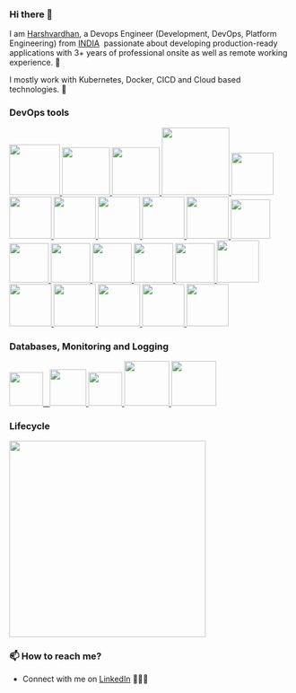 ### Hi there 👋

<!--
**harshvardhanatwork/harshvardhanatwork** is a ✨ _special_ ✨ repository because its `README.md` (this file) appears on your GitHub profile.
-->

I am [Harshvardhan](https://in.linkedin.com/in/harshvardhansinghchouhan), a Devops Engineer (Development, DevOps, Platform Engineering) from [INDIA](https://en.wikipedia.org/wiki/India)&nbsp; passionate about developing production-ready applications with 3+ years of professional onsite as well as remote working experience. 🎯

I mostly work with Kubernetes, Docker, CICD and Cloud based technologies. 🚀

### DevOps tools
<p float="left">
  <a href="https://python.org/" target="_blank" >
    <img src="https://media1.giphy.com/media/KAq5w47R9rmTuvWOWa/giphy.gif"  height="90" />
  </a>
    
  <a href="https://www.docker.com/" target="_blank" >
    <img src="https://raw.githubusercontent.com/itsksaurabh/itsksaurabh/master/assets/docker.gif"  height="85" /> 
  </a>
  
  <a href="https://kubernetes.io/" target="_blank" >
    <img src="https://raw.githubusercontent.com/itsksaurabh/itsksaurabh/master/assets/k8s.gif"  height="85" />
  </a>

  <a href="https://www.terraform.io/" target="_blank" >
    <img src="https://raw.githubusercontent.com/itsksaurabh/itsksaurabh/master/assets/terraform.gif" width="120" />
  </a>
  
  <a href="https://helm.sh/" target="_blank" >
    <img src="https://raw.githubusercontent.com/itsksaurabh/itsksaurabh/master/assets/helm.gif"  height="75" />
  </a>

  <a href="https://www.sonarsource.com/products/sonarqube/" target="_blank" >
    <img src="https://bansircloud.com/wp-content/uploads/2021/02/SONARqUBE.png"  height="75" /> 
  </a>
  
  <a href="https://docs.gitlab.com/ee/ci/" target="_blank" >
    <img src="https://raw.githubusercontent.com/itsksaurabh/itsksaurabh/master/assets/cicd.gif"  height="75" />
  </a>
  <a href="https://grpc.io/" target="_blank" >
    <img src="https://raw.githubusercontent.com/itsksaurabh/itsksaurabh/master/assets/grpc.gif"  height="75" />
  </a>
  <a href="https://redis.io/" target="_blank" >
    <img src="https://plugins.club/wp-content/uploads/2023/05/output-onlinegiftools.gif" height="75" />
  </a>
  <a href="https://www.redhat.com/en/technologies/linux-platforms/enterprise-linux/" target="_blank" >
    <img src="https://upload.wikimedia.org/wikipedia/commons/5/5a/Rotating_Tux.gif?20210614130135" height="75" />
  </a>
    </a>
    <a href="https://fluentbit.io/" target="_blank" >
    <img src="https://encrypted-tbn0.gstatic.com/images?q=tbn:ANd9GcTN_4D95-1_18FU4p2C1qJJbpQR5LkNyhhKmg&s" height="70" />
  </a>
  </a>
    <a href="https://tortoisesvn.net/" target="_blank" >
    <img src="https://nsfocusglobal.com/wp-content/uploads/2019/08/TortoiseSVN.jpg" height="70" />
  </a>
  </a>
    <a href="https://www.redhat.com/en/ansible-collaborative" target="_blank" >
    <img src="https://logowik.com/content/uploads/images/ansible3554.jpg" height="70" />
  </a>
  </a>
    <a href="https://argo-cd.readthedocs.io/en/stable/" target="_blank" >
    <img src="https://akuity.github.io/awesome-argo/images/argo.png" height="70" />
  </a>
  </a>
    <a href="https://istio.io/" target="_blank" >
    <img src="https://miro.medium.com/v2/resize:fit:1200/1*l9PyOF1BIHD-6EpVSO5Gog.png" height="70" />
  </a>
  </a>
    <a href="https://trivy.dev/latest/" target="_blank" >
    <img src="https://encrypted-tbn0.gstatic.com/images?q=tbn:ANd9GcRex27U-X7TxB7xvVU3f5C9hoxN8fWTAvjQRA&s" height="70" />
  </a>
  </a>
    <a href="https://www.atlassian.com/software/jira" target="_blank" >
    <img src="https://i.pinimg.com/736x/37/0a/6c/370a6cb7a084c4b4c2fe667147509e1b.jpg" height="75" />
  </a>
  </a>
    <a href="https://hub.docker.com/" target="_blank" >
    <img src="https://encrypted-tbn0.gstatic.com/images?q=tbn:ANd9GcSEkNoRmvg-KtAHJA-7TSIOwG5HZVN5fD21fw&s" height="75" />
  </a>
  </a>
    <a href="https://docs.docker.com/compose/" target="_blank" >
    <img src="https://miro.medium.com/v2/resize:fit:1400/1*2G5KOQVzqVIbxxxeKECZkA.jpeg" height="75" />
  </a>
  </a>
    <a href="https://nginx.org/" target="_blank" >
    <img src="https://encrypted-tbn0.gstatic.com/images?q=tbn:ANd9GcR5VHx44wSZ6wFp5AzwXtzexDqVd3MIumjzGQ&s" height="75" />
  </a>  
  <a href="https://aws.amazon.com/" target="_blank" >
    <img src="https://raw.githubusercontent.com/itsksaurabh/itsksaurabh/master/assets/aws.gif"  height="75" />
  </a>
   <a href="https://www.jenkins.io/" target="_blank" >
    <img src="https://encrypted-tbn0.gstatic.com/images?q=tbn:ANd9GcQgr4GaQ79t_0EzVgnJA2BDkalwpHEoWW5LDQ&s"  height="75" />
  </a>
 </p>
  
### Databases, Monitoring and Logging
  
  <p float="left">
  <a href="https://grafana.com/" target="_blank" >
    <img src="https://raw.githubusercontent.com/itsksaurabh/itsksaurabh/master/assets/grafana.gif" height="60" />&nbsp;&nbsp;
  </a>
  <a href="https://prometheus.io/" target="_blank" >
    <img src="https://raw.githubusercontent.com/itsksaurabh/itsksaurabh/master/assets/prometheus.gif" height="65" />
  </a>
    <a href="https://www.postgresql.org" target="_blank" >
    <img src="https://www.postgresql.org/media/img/about/press/elephant.png" height="60" />
  </a>
    <a href="https://www.mongodb.com/" target="_blank" >
    <img src="https://raw.githubusercontent.com/itsksaurabh/itsksaurabh/master/assets/mongo.gif" height="80" />
  </a>
  </a>
    <a href="https://www.oracle.com/in/database/" target="_blank" >
    <img src="https://allvectorlogo.com/img/2017/02/oracle-database-logo.png" height="80" />
  </a>
</p>

### Lifecycle
 <p float="left">
  <a href="https://fluentbit.io/" target="_blank" >
    <img src="https://www.digosolution.com/wp-content/uploads/2024/07/DevSecOps.gif" height="350" />
  </a>
  </p>


### 📫 How to reach me?
 - Connect with me on [LinkedIn](https://in.linkedin.com/in/harshvardhansinghchouhan) 👨🏻‍💻
